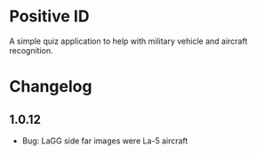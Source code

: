 # Positive ID

A simple quiz application to help with military vehicle and aircraft recognition.

# Changelog

## 1.0.12

* Bug: LaGG side far images were La-5 aircraft
